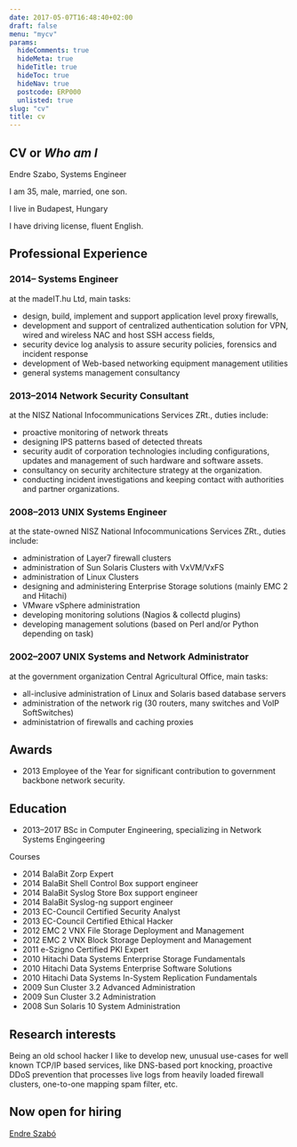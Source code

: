 ```yaml
---
date: 2017-05-07T16:48:40+02:00
draft: false
menu: "mycv"
params:
  hideComments: true
  hideMeta: true
  hideTitle: true
  hideToc: true
  hideNav: true
  postcode: ERP000
  unlisted: true
slug: "cv"
title: cv
---
```


## CV or *Who am I*

Endre Szabo, Systems Engineer

I am 35, male, married, one son.

I live in Budapest, Hungary

I have driving license, fluent English.

## Professional Experience

### 2014– Systems Engineer

at the madeIT.hu Ltd, main tasks:

* design, build, implement and support application level proxy firewalls,
* development and support of centralized authentication solution for VPN, wired and wireless NAC and host SSH access fields,
* security device log analysis to assure security policies, forensics and incident response
* development of Web-based networking equipment management utilities
* general systems management consultancy

### 2013–2014 Network Security Consultant

at the NISZ National Infocommunications Services ZRt., duties include:

* proactive monitoring of network threats
* designing IPS patterns based of detected threats
* security audit of corporation technologies including configurations, updates and management of such hardware and software assets.
* consultancy on security architecture strategy at the organization.
* conducting incident investigations and keeping contact with authorities and partner organizations.

### 2008–2013 UNIX Systems Engineer

at the state-owned NISZ National Infocommunications Services ZRt., duties include:

* administration of Layer7 firewall clusters
* administration of Sun Solaris Clusters with VxVM/VxFS
* administration of Linux Clusters
* designing and administering Enterprise Storage solutions (mainly EMC 2 and Hitachi)
* VMware vSphere administration
* developing monitoring solutions (Nagios & collectd plugins)
* developing management solutions (based on Perl and/or Python depending on task)

### 2002–2007 UNIX Systems and Network Administrator

at the government organization Central Agricultural Office, main tasks:

* all-inclusive administration of Linux and Solaris based database servers
* administration of the network rig (30 routers, many switches and VoIP SoftSwitches)
* administatrion of firewalls and caching proxies

## Awards

* 2013 Employee of the Year for significant contribution to government backbone network security.

## Education

* 2013–2017 BSc in Computer Engineering, specializing in Network Systems Engingeering

Courses

* 2014 BalaBit Zorp Expert
* 2014 BalaBit Shell Control Box support engineer
* 2014 BalaBit Syslog Store Box support engineer
* 2014 BalaBit Syslog-ng support engineer
* 2013 EC-Council Certified Security Analyst
* 2013 EC-Council Certified Ethical Hacker
* 2012 EMC 2 VNX File Storage Deployment and Management
* 2012 EMC 2 VNX Block Storage Deployment and Management
* 2011 e-Szigno Certified PKI Expert
* 2010 Hitachi Data Systems Enterprise Storage Fundamentals
* 2010 Hitachi Data Systems Enterprise Software Solutions
* 2010 Hitachi Data Systems In-System Replication Fundamentals
* 2009 Sun Cluster 3.2 Advanced Administration
* 2009 Sun Cluster 3.2 Administration
* 2008 Sun Solaris 10 System Administration

## Research interests

Being an old school hacker I like to develop new, unusual use-cases for well known TCP/IP based services, like DNS-based port knocking, proactive DDoS prevention that processes live logs from heavily loaded firewall clusters, one-to-one mapping spam filter, etc.

## Now open for hiring

<script type="text/javascript" src="https://platform.linkedin.com/badges/js/profile.js" async defer></script>
<div class="LI-profile-badge"  data-version="v1" data-size="medium" data-locale="en_US" data-type="vertical" data-theme="light" data-vanity="endreszabo"><a class="LI-simple-link" href='https://hu.linkedin.com/in/endreszabo?trk=profile-badge'>Endre Szabó</a></div>

